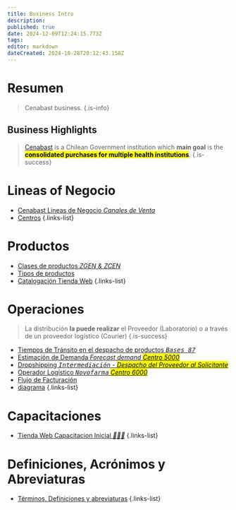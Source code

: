 ```yaml
---
title: Business Intro
description: 
published: true
date: 2024-12-09T12:24:15.773Z
tags: 
editor: markdown
dateCreated: 2024-10-28T20:12:43.158Z
---
```


# Resumen
> Cenabast business.
{.is-info}


## Business Highlights


> [Cenabast](https://www.cenabast.cl) is a Chilean Government institution which **main goal** is the <mark> **consolidated purchases for multiple health institutions**</mark>. 
{.is-success}

# Lineas of Negocio

- [Cenabast Lineas de Negocio *Canales de Venta*](lines-of-business)
- [Centros](centros)
{.links-list}

# Productos

- [Clases de productos *ZGEN & ZCEN*](products-classes)
- [Tipos de productos](products-type)
- [Catalogación Tienda Web](catalogacion)
{.links-list}

# Operaciones

> La distribución **la puede realizar** el Proveedor (Laboratorio) o a través de un proveedor logístico (Courier)
{.is-success}

- [Tiempos de Tránsito en el despacho de productos *<kbd>Bases 87</kbd>*](tiempos-de-transito-en-el-despacho-de-productos)
- [Estimación de Demanda *Forecast demand <mark>Centro 5000</mark>*](purchase-consolidation)
- [Dropshipping *<kbd>Intermediación</kbd> - <mark>Despacho del Proveedor al Solicitante</mark>*]()
- [Operador Logístico *<kbd>Novofarma</kbd> <mark>Centro 6000</mark>*](delivery-and-logistics)
- [Flujo de Facturación](flujo-de-facturacion)
- [diagrama](/diagrama)
{.links-list}

# Capacitaciones

- [Tienda Web Capacitacion Inicial *🧑🏻‍🎓*](tienda-web-onboarding)
{.links-list}

# Definiciones, Acrónimos y Abreviaturas

- [Términos, Definiciones y abreviaturas](terminos-y-definiciones-de-negocio)
{.links-list}




